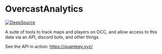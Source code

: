 # OvercastAnalytics
[![DeepSource](https://deepsource.io/gh/Quantum155/OvercastAnalytics.svg/?label=active+issues&show_trend=true&token=zfwolrih2FPA5BGLTWI4W-Fo)](https://deepsource.io/gh/Quantum155/OvercastAnalytics/?ref=repository-badge)

A suite of tools to track maps and players on OCC, and allow access to this data via an API, discord bots, and other things.

See the API in action: https://quanteey.xyz/
